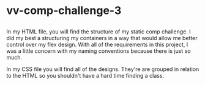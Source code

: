 # vv-comp-challenge-3



##

In my HTML file, you will find the structure of my static comp challenge. I did my best a structuring my containers in a way that would allow me better control over my flex design. With all of the requirements in this project, I was a little concern with my naming conventions because there is just so much. 

In my CSS file you will find all of the designs. They're are grouped in relation to the HTML so you shouldn't have a hard time finding a class. 